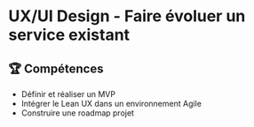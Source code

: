 # UX/UI Design - Faire évoluer un service existant

## 🏆 Compétences
* Définir et réaliser un MVP
* Intégrer le Lean UX dans un environnement Agile
* Construire une roadmap projet
